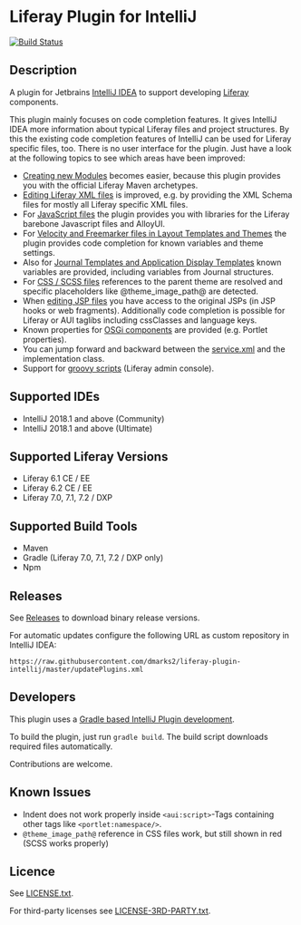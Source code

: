 <!--
  Title: Liferay Plugin for IntelliJ
  Description: A plugin for Jetbrains IntelliJ IDEA to support developing Liferay components.
  Author: dmarks2
  -->
  
Liferay Plugin for IntelliJ
===========================

[![Build Status](https://travis-ci.org/dmarks2/liferay-plugin-intellij.svg?branch=master)](https://travis-ci.org/dmarks2/liferay-plugin-intellij)

Description
-----------
A plugin for Jetbrains [IntelliJ IDEA](https://www.jetbrains.com/idea/) to support developing [Liferay](http://www.liferay.com/) components. 

This plugin mainly focuses on code completion features. It gives IntelliJ IDEA more information about typical Liferay files and project structures. 
By this the existing code completion features of IntelliJ can be used for Liferay specific files, too. There is no user interface
for the plugin. Just have a look at the following topics to see which areas have been improved:

* [Creating new Modules](documentation/new_modules.md) becomes easier, because this plugin provides you with the official Liferay Maven archetypes. 
* [Editing Liferay XML files](documentation/xml_files.md) is improved, e.g. by providing the XML Schema files for mostly all Liferay specific XML files. 
* For [JavaScript files](documentation/js_files.md) the plugin provides you with libraries for the Liferay barebone Javascript files and AlloyUI. 
* For [Velocity and Freemarker files in Layout Templates and Themes](documentation/vtl_ftl_files.md) the plugin provides code completion for known variables and theme settings.
* Also for [Journal Templates and Application Display Templates](documentation/structures_templates_adt.md) known variables are provided, including variables from Journal structures.
* For [CSS / SCSS files](documentation/scss_files.md) references to the parent theme are resolved and specific placeholders like @theme_image_path@ are detected. 
* When [editing JSP files](documentation/jsp_files.md) you have access to the original JSPs (in JSP hooks or web fragments). Additionally code completion is possible for Liferay or AUI taglibs including cssClasses and language keys.
* Known properties for [OSGi components](documentation/osgi_components.md) are provided (e.g. Portlet properties).
* You can jump forward and backward between the [service.xml](documentation/service_xml.md) and the implementation class.
* Support for [groovy scripts](documentation/groovy.md) (Liferay admin console).

Supported IDEs
--------------
* IntelliJ 2018.1 and above (Community)
* IntelliJ 2018.1 and above (Ultimate)

Supported Liferay Versions
--------------------------
* Liferay 6.1 CE / EE
* Liferay 6.2 CE / EE
* Liferay 7.0, 7.1, 7.2 / DXP

Supported Build Tools
---------------------
* Maven
* Gradle (Liferay 7.0, 7.1, 7.2 / DXP only)
* Npm 

Releases
--------

See [Releases](https://github.com/dmarks2/liferay-plugin-intellij/releases) to download binary release versions.

For automatic updates configure the following URL as custom repository in IntelliJ IDEA:

    https://raw.githubusercontent.com/dmarks2/liferay-plugin-intellij/master/updatePlugins.xml

Developers
----------
This plugin uses a [Gradle based IntelliJ Plugin development](http://www.jetbrains.org/intellij/sdk/docs/tutorials/build_system/prerequisites.html).

To build the plugin, just run ```gradle build```. The build script downloads required files automatically.

Contributions are welcome.

Known Issues
------------
* Indent does not work properly inside ``<aui:script>``-Tags containing other tags like ``<portlet:namespace/>``.
* ``@theme_image_path@`` reference in CSS files work, but still shown in red (SCSS works properly)

Licence
-------

See [LICENSE.txt](LICENSE.txt).

For third-party licenses see [LICENSE-3RD-PARTY.txt](LICENSE-3RD-PARTY.txt).
